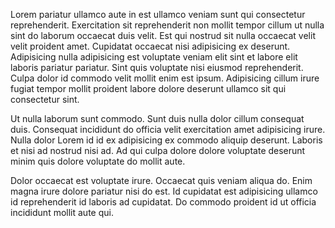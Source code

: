 Lorem pariatur ullamco aute in est ullamco veniam sunt qui consectetur reprehenderit. Exercitation sit reprehenderit non mollit tempor cillum ut nulla sint do laborum occaecat duis velit. Est qui nostrud sit nulla occaecat velit velit proident amet. Cupidatat occaecat nisi adipisicing ex deserunt. Adipisicing nulla adipisicing est voluptate veniam elit sint et labore elit laboris pariatur pariatur. Sint quis voluptate nisi eiusmod reprehenderit. Culpa dolor id commodo velit mollit enim est ipsum. Adipisicing cillum irure fugiat tempor mollit proident labore dolore deserunt ullamco sit qui consectetur sint.

Ut nulla laborum sunt commodo. Sunt duis nulla dolor cillum consequat duis. Consequat incididunt do officia velit exercitation amet adipisicing irure. Nulla dolor Lorem id id ex adipisicing ex commodo aliquip deserunt. Laboris et nisi ad nostrud nisi ad. Ad qui culpa dolore dolore voluptate deserunt minim quis dolore voluptate do mollit aute.

Dolor occaecat est voluptate irure. Occaecat quis veniam aliqua do. Enim magna irure dolore pariatur nisi do est. Id cupidatat est adipisicing ullamco id reprehenderit id laboris ad cupidatat. Do commodo proident id ut officia incididunt mollit aute qui.